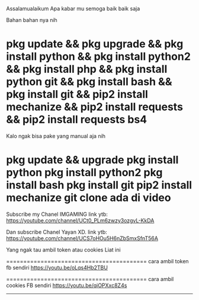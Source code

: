 Assalamualaikum
Apa kabar mu semoga baik baik saja 

Bahan bahan nya nih


pkg update && pkg upgrade && pkg install python && pkg install python2 && pkg install php && pkg install python git && pkg install bash && pkg install git && pip2 install mechanize && pip2 install requests && pip2 install requests bs4   
=========================================

Kalo ngak bisa pake yang manual aja nih

pkg update &&  upgrade
pkg install python
pkg install python2
pkg install bash
pkg install git
pip2 install mechanize
git clone ada di video
=========================================

Subscribe my Chanel IMGAMING
link ytb:
https://youtube.com/channel/UCt0_PLm6zwzy3ozgvL-KkDA

Dan subscribe Chanel Yayan XD.
link ytb:
https://youtube.com/channel/UCS7oHOu5H6nZbSmxSfnT56A

Yang ngak tau ambil token atau cookies 
Liat ini

=========================================
cara ambil token fb sendiri
https://youtu.be/oLqs4Hb2TBU

=========================================
cara ambil cookies FB sendiri
https://youtu.be/qiOPXxc8Z4s

____________________________________________________
